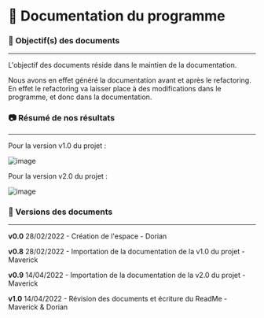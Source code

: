# 📃 Documentation du programme

### 🎯 Objectif(s) des documents
___

L'objectif des documents réside dans le maintien de la documentation. 

Nous avons en effet généré la documentation avant et après le refactoring. En effet le refactoring va laisser place à des modifications dans le programme, et donc dans la documentation.

### 📷 Résumé de nos résultats
____

Pour la version v1.0 du projet :

![image](https://user-images.githubusercontent.com/54810120/163541498-4cf57a80-48df-4dac-a6dc-d93defa77775.png)


Pour la version v2.0 du projet :

![image](https://user-images.githubusercontent.com/54810120/163541537-73b2c6f3-c3cf-4519-8959-1a38c36d257e.png)



### 📃 Versions des documents
____
**v0.0** 28/02/2022 - Création de l'espace - Dorian

**v0.8** 28/02/2022 - Importation de la documentation de la v1.0 du projet - Maverick

**v0.9** 14/04/2022 - Importation de la documentation de la v2.0 du projet - Maverick

**v1.0** 14/04/2022 - Révision des documents et écriture du ReadMe - Maverick & Dorian
